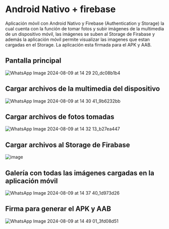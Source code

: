 # Android Nativo + firebase
Aplicación móvil con Android Nativo y Firebase (Authentication y Storage) la cual cuenta con la función de tomar fotos y subir imágenes de la multimedia de un dispositivo móvil, las imágenes se suben al Storage de Firabase y además la aplicación móvil permite visualizar las imagenes que estan cargadas en el Storage.
La aplicación esta firmada para el APK y AAB.

## Pantalla principal
![WhatsApp Image 2024-08-09 at 14 29 20_dc08b1b4](https://github.com/user-attachments/assets/bca01cf2-b6b9-4a3f-8dcd-bdb2b0c6bf30)

## Cargar archivos de la multimedia del dispositivo
![WhatsApp Image 2024-08-09 at 14 30 41_9b6232bb](https://github.com/user-attachments/assets/04cf2a6d-2d16-471d-8ce0-1e0ced68da66)

## Cargar archivos de fotos tomadas
![WhatsApp Image 2024-08-09 at 14 32 13_b27ea447](https://github.com/user-attachments/assets/ffa0cb99-5d45-4e18-9faa-ae94c4f8a460)

## Cargar archivos al Storage de Firabase
![image](https://github.com/user-attachments/assets/e502e00d-8fb6-4b65-942e-39a18dc0a48a)

## Galería con todas las imágenes cargadas en la aplicación móvil
![WhatsApp Image 2024-08-09 at 14 37 40_1d973d26](https://github.com/user-attachments/assets/327c67b5-2e44-48e8-8f1c-8679485f5d9e)

## Firma para generar el APK y AAB
![WhatsApp Image 2024-08-09 at 14 49 01_3fd08d51](https://github.com/user-attachments/assets/762a71fa-2e09-4eb6-b464-d6ecf6f2f2fa)
